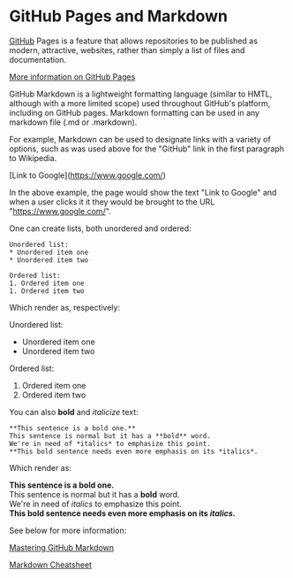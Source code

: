 # GitHub Pages and Markdown

[GitHub](https://en.wikipedia.org/wiki/GitHub) Pages is a feature that allows repositories to be published as modern, attractive, websites, rather than simply a list of files and documentation.

[More information on GitHub Pages](https://help.github.com/en/github/working-with-github-pages/about-github-pages)

GitHub Markdown is a lightweight formatting language (similar to HMTL, although with a more limited scope) used throughout GitHub's platform, including on GitHub pages. Markdown formatting can be used in any markdown file (.md or .markdown).

For example, Markdown can be used to designate links with a variety of options, such as was used above for the "GitHub" link in the first paragraph to Wikipedia.

\[Link to Google](https://www.google.com/)

In the above example, the page would show the text "Link to Google" and when a user clicks it it they would be brought to the URL "https://www.google.com/".

One can create lists, both unordered and ordered:

```
Unordered list:
* Unordered item one
* Unordered item two

Ordered list:
1. Ordered item one
1. Ordered item two
```
Which render as, respectively: 

Unordered list:
* Unordered item one
* Unordered item two

Ordered list:
1. Ordered item one
1. Ordered item two

You can also **bold** and *italicize* text:

```
**This sentence is a bold one.**
This sentence is normal but it has a **bold** word.
We're in need of *italics* to emphasize this point.
**This bold sentence needs even more emphasis on its *italics*.
```

Which render as:

**This sentence is a bold one.**  
This sentence is normal but it has a **bold** word.  
We're in need of *italics* to emphasize this point.  
**This bold sentence needs even more emphasis on its *italics*.**

See below for more information:

[Mastering GitHub Markdown](https://guides.github.com/features/mastering-markdown/)

[Markdown Cheatsheet](https://guides.github.com/features/mastering-markdown/)
